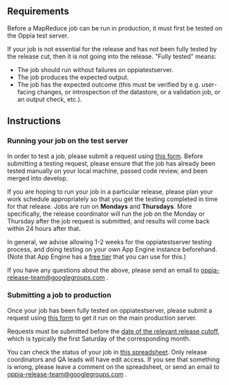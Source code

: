 ## Requirements

Before a MapReduce job can be run in production, it must first be tested on the Oppia test server.

If your job is not essential for the release and has not been fully tested by the release cut, then it is not going into the release. "Fully tested" means:
- The job should run without failures on oppiatestserver.
- The job produces the expected output.
- The job has the expected outcome (this must be verified by e.g. user-facing changes, or introspection of the datastore, or a validation job, or an output check, etc.).

## Instructions

### Running your job on the test server

In order to test a job, please submit a request using [this form](https://goo.gl/forms/XIj00RJ2h5L55XzU2). Before submitting a testing request, please ensure that the job has already been tested manually on your local machine, passed code review, and been merged into develop.

If you are hoping to run your job in a particular release, please plan your work schedule appropriately so that you get the testing completed in time for that release. Jobs are run on **Mondays** and **Thursdays**. More specifically, the release coordinator will run the job on the Monday or Thursday after the job request is submitted, and results will come back within 24 hours after that.

In general, we advise allowing 1-2 weeks for the oppiatestserver testing process, and doing testing on your own App Engine instance beforehand. (Note that App Engine has a [free tier](https://cloud.google.com/free/docs/always-free-usage-limits#gae_name) that you can use for this.)

If you have any questions about the above, please send an email to oppia-release-team@googlegroups.com . 


### Submitting a job to production

Once your job has been fully tested on oppiatestserver, please submit a request using [this form](https://goo.gl/forms/6pNveYNJat9nSBRm1) to get it run on the main production server.

Requests must be submitted before the [date of the relevant release cutoff](https://github.com/oppia/oppia/wiki/Release-Schedule), which is typically the first Saturday of the corresponding month.

You can check the status of your job in [this spreadsheet](https://docs.google.com/spreadsheets/d/1PAVWMxu7w-tOuJEzbixHRQL4GO34uHggbgQCcH1AXJg/edit#gid=0). Only release coordinators and QA leads will have edit access. If you see that something is wrong, please leave a comment on the spreadsheet, or send an email to oppia-release-team@googlegroups.com . 